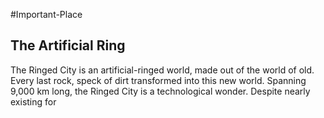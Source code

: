 #Important-Place 

## The Artificial Ring 

The Ringed City is an artificial-ringed world, made out of the world of old. Every last rock, speck of dirt transformed into this new world. Spanning 9,000 km long, the Ringed City is a technological wonder. Despite nearly existing for